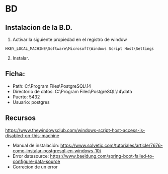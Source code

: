 # BD

## Instalacion de la B.D.

1. Activar la siguiente propiedad en el registro de window

```shell
HKEY_LOCAL_MACHINE\Software\Microsoft\Windows Script Host\Settings 
```

2. Instalar.

## Ficha:

* Path: C:\Program Files\PostgreSQL\14
* Directorio de datos: C:\Program Files\PostgreSQL\14\data
* Puerto: 5432
* Usuario: postgres

## Recursos

https://www.thewindowsclub.com/windows-script-host-access-is-disabled-on-this-machine

* Manual de instalación: https://www.solvetic.com/tutoriales/article/7676-como-instalar-postgresql-en-windows-10/
* Error datasource: https://www.baeldung.com/spring-boot-failed-to-configure-data-source
* Correcion de un error
